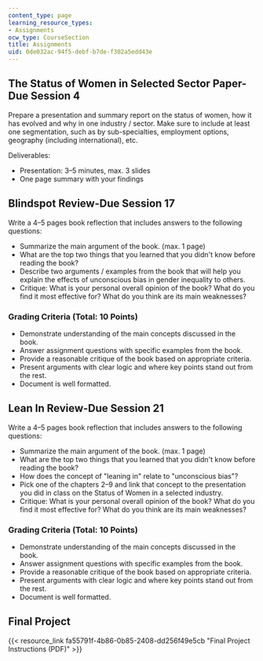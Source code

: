 ```yaml
---
content_type: page
learning_resource_types:
- Assignments
ocw_type: CourseSection
title: Assignments
uid: 0de032ac-94f5-debf-b7de-f302a5edd43e
---
```


The Status of Women in Selected Sector Paper-Due Session 4
----------------------------------------------------------

Prepare a presentation and summary report on the status of women, how it has evolved and why in one industry / sector. Make sure to include at least one segmentation, such as by sub-specialties, employment options, geography (including international), etc.

Deliverables:

*   Presentation: 3–5 minutes, max. 3 slides
*   One page summary with your findings

Blindspot Review-Due Session 17
-------------------------------

Write a 4–5 pages book reflection that includes answers to the following questions:

*   Summarize the main argument of the book. (max. 1 page)
*   What are the top two things that you learned that you didn't know before reading the book?
*   Describe two arguments / examples from the book that will help you explain the effects of unconscious bias in gender inequality to others.
*   Critique: What is your personal overall opinion of the book? What do you find it most effective for? What do you think are its main weaknesses?

### Grading Criteria (Total: 10 Points)

*   Demonstrate understanding of the main concepts discussed in the book.
*   Answer assignment questions with specific examples from the book.
*   Provide a reasonable critique of the book based on appropriate criteria.
*   Present arguments with clear logic and where key points stand out from the rest.
*   Document is well formatted.

Lean In Review-Due Session 21
-----------------------------

Write a 4–5 pages book reflection that includes answers to the following questions:

*   Summarize the main argument of the book. (max. 1 page)
*   What are the top two things that you learned that you didn't know before reading the book?
*   How does the concept of "leaning in" relate to "unconscious bias"?
*   Pick one of the chapters 2–9 and link that concept to the presentation you did in class on the Status of Women in a selected industry.
*   Critique: What is your personal overall opinion of the book? What do you find it most effective for? What do you think are its main weaknesses?

### Grading Criteria (Total: 10 Points)

*   Demonstrate understanding of the main concepts discussed in the book.
*   Answer assignment questions with specific examples from the book.
*   Provide a reasonable critique of the book based on appropriate criteria.
*   Present arguments with clear logic and where key points stand out from the rest.
*   Document is well formatted.

Final Project
-------------

{{< resource_link fa55791f-4b86-0b85-2408-dd256f49e5cb "Final Project Instructions (PDF)" >}}